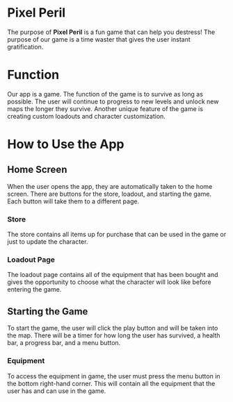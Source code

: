 # Pixel Peril
The purpose of **Pixel Peril** is a fun game that can help you destress! The purpose of our game is a time waster that gives the user instant gratification.
# Function
Our app is a game. The function of the game is to survive as long as possible. The user will continue to progress to new levels and unlock new maps the longer they survive. Another unique feature of the game is creating custom loadouts and character customization.
# How to Use the App
## Home Screen
When the user opens the app, they are automatically taken to the home screen. There are buttons for the store, loadout, and starting the game. Each button will take them to a different page.
### Store
The store contains all items up for purchase that can be used in the game or just to update the character.
### Loadout Page
The loadout page contains all of the equipment that has been bought and gives the opportunity to choose what the character will look like before entering the game.
## Starting the Game
To start the game, the user will click the play button and will be taken into the map. There will be a timer for how long the user has survived, a health bar, a progress bar, and a menu button.
### Equipment
To access the equipment in game, the user must press the menu button in the bottom right-hand corner. This will contain all the equipment that the user has and can use in the game.